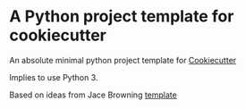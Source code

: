 # A Python project template for cookiecutter

An absolute minimal python project template for [Cookiecutter](https://www.cookiecutter.io/)

Implies to use Python 3.

Based on ideas from Jace Browning [template](https://github.com/jacebrowning/template-python)
